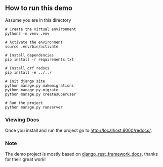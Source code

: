 ## How to run this demo

Assume you are in this directory

    # Create the virtual environment
    python3 -m venv .env

    # Activate the environment
    source .env/bin/activate

    # Install dependencies
    pip install -r requirements.txt

    # Install drf redocs
    pip install -e ../../

    # Init django site
    python manage.py makemigrations
    python manage.py migrate
    python manage.py createsuperuser

    # Run the project
    python manage.py runserver


### Viewing Docs

Once you install and run the project go to [http://localhost:8000/redocs/](http://localhost:8000/redocs/).


### Note
The demo project is mostly based on [django_rest_framework_docs](https://github.com/manosim/django-rest-framework-docs/), thanks for their great work!

